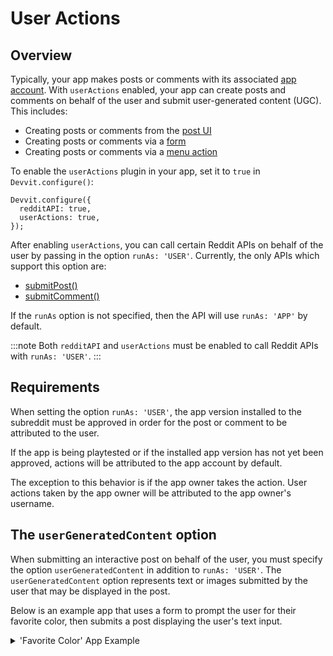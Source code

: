 # User Actions

## Overview

Typically, your app makes posts or comments with its associated [app account](../about_devvit#app-accounts). With `userActions` enabled, your app can create posts and comments on behalf of the user and submit user-generated content (UGC). This includes:

- Creating posts or comments from the [post UI](../interactive_posts.md)
- Creating posts or comments via a [form](forms.md)
- Creating posts or comments via a [menu action](./menu-actions.md)

To enable the `userActions` plugin in your app, set it to `true` in `Devvit.configure()`:

```tsx
Devvit.configure({
  redditAPI: true,
  userActions: true,
});
```

After enabling `userActions`, you can call certain Reddit APIs on behalf of the user by passing in the option `runAs: 'USER'`.
Currently, the only APIs which support this option are:

- [submitPost()](../api/redditapi/RedditAPIClient/classes/RedditAPIClient.md#submitpost)
- [submitComment()](../api/redditapi/RedditAPIClient/classes/RedditAPIClient.md#submitcomment)

If the `runAs` option is not specified, then the API will use `runAs: 'APP'` by default.

:::note
Both `redditAPI` and `userActions` must be enabled to call Reddit APIs with `runAs: 'USER'`.
:::

## Requirements

When setting the option `runAs: 'USER'`, the app version installed to the subreddit must be approved in order for the post or comment to be attributed to the user.

If the app is being playtested or if the installed app version has not yet been approved, actions will be attributed to the app account by default.

The exception to this behavior is if the app owner takes the action. User actions taken by the app owner will be attributed to the app owner's username.

## The `userGeneratedContent` option

When submitting an interactive post on behalf of the user, you must specify the option `userGeneratedContent` in addition to `runAs: 'USER'`.
The `userGeneratedContent` option represents text or images submitted by the user that may be displayed in the post.

Below is an example app that uses a form to prompt the user for their favorite color, then submits a post displaying the user's text input.

<details><summary>'Favorite Color' App Example</summary>

```tsx
import { Devvit, useForm, useState } from '@devvit/public-api';

Devvit.configure({
  redditAPI: true,
  redis: true,
  userActions: true,
});

const loadingPreview = (
  <vstack height="100%" width="100%" alignment="middle center">
    <text size="large">Loading ...</text>
  </vstack>
);

Devvit.addMenuItem({
  label: 'Create favorite color post',
  location: 'subreddit',
  onPress: async (_event, context) => {
    const post = await context.reddit.submitPost({
      title: `What's your favorite color?`,
      subredditName: await context.reddit.getCurrentSubredditName(),
      preview: loadingPreview,
      runAs: 'APP',
    });
    context.ui.showToast('Navigating to post...');
    context.ui.navigateTo(post);
  },
});

Devvit.addCustomPostType({
  name: 'Favorite color post',
  render: (context) => {
    const [favColor, _] = useState(async () => {
      const currentPostId = context.postId ? context.postId : '';
      let favColor = 'unknown';
      if (currentPostId != '') {
        const maybeFavColor = await context.redis.get(currentPostId);
        favColor = maybeFavColor ? maybeFavColor : 'unknown';
      }
      return favColor;
    });

    const favColorForm = useForm(
      {
        fields: [{ type: 'string', name: 'favColor', label: 'Favorite color' }],
      },
      async (values) => {
        // On FormSubmit, create a Post that displays the User's favorite color text input
        const submittedFavColor = values.favColor ? values.favColor : 'unknown';
        const currentUsername = await context.reddit.getCurrentUsername();
        const currentSubreddit = await context.reddit.getCurrentSubredditName();

        const post = await context.reddit.submitPost({
          title: `u/${currentUsername}'s favorite color is...`,
          subredditName: currentSubreddit,
          preview: loadingPreview,
          runAs: 'USER',
          userGeneratedContent: { text: submittedFavColor, imageUrls: [] },
        });

        context.redis.set(post.id, submittedFavColor);
        context.ui.showToast(`Creating post for your favorite color...`);
        context.ui.navigateTo(post);
      }
    );

    if (favColor === 'unknown') {
      return (
        <vstack gap="medium" height="100%" alignment="middle center">
          <button
            onPress={async () => {
              context.ui.showForm(favColorForm);
            }}
          >
            What's your favorite color?
          </button>
        </vstack>
      );
    }
    return (
      <vstack gap="medium" height="100%" alignment="middle center">
        <text weight="bold" size="large">
          {favColor}
        </text>
      </vstack>
    );
  },
});

export default Devvit;
```

</details>
